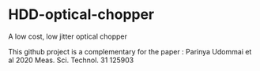 # HDD-optical-chopper
A low cost, low jitter optical chopper

This github project is a complementary for the paper : Parinya Udommai et al 2020 Meas. Sci. Technol. 31 125903
